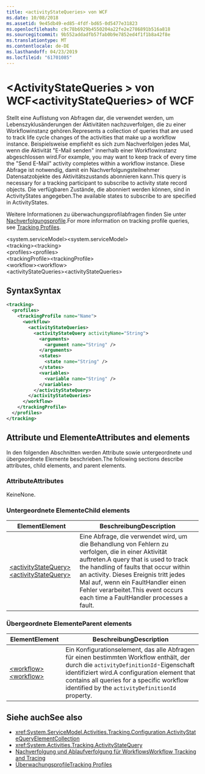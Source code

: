 ```yaml
---
title: <activityStateQueries> von WCF
ms.date: 10/08/2018
ms.assetid: 9e45db49-ed85-4fdf-bd65-0d5477e31823
ms.openlocfilehash: c9c78b6929b4550204a22fe2e2786891b516a818
ms.sourcegitcommit: 9b552addadfb57fab0b9e7852ed4f1f1b8a42f8e
ms.translationtype: MT
ms.contentlocale: de-DE
ms.lasthandoff: 04/23/2019
ms.locfileid: "61701085"
---
```

# <a name="activitystatequeries-of-wcf"></a><span data-ttu-id="d759d-102">\<ActivityStateQueries > von WCF</span><span class="sxs-lookup"><span data-stu-id="d759d-102">\<activityStateQueries> of WCF</span></span>

<span data-ttu-id="d759d-103">Stellt eine Auflistung von Abfragen dar, die verwendet werden, um Lebenszyklusänderungen der Aktivitäten nachzuverfolgen, die zu einer Workflowinstanz gehören.</span><span class="sxs-lookup"><span data-stu-id="d759d-103">Represents a collection of queries that are used to track life cycle changes of the activities that make up a workflow instance.</span></span> <span data-ttu-id="d759d-104">Beispielsweise empfiehlt es sich zum Nachverfolgen jedes Mal, wenn die Aktivität "E-Mail senden" innerhalb einer Workflowinstanz abgeschlossen wird.</span><span class="sxs-lookup"><span data-stu-id="d759d-104">For example, you may want to keep track of every time the "Send E-Mail" activity completes within a workflow instance.</span></span> <span data-ttu-id="d759d-105">Diese Abfrage ist notwendig, damit ein Nachverfolgungsteilnehmer Datensatzobjekte des Aktivitätszustands abonnieren kann.</span><span class="sxs-lookup"><span data-stu-id="d759d-105">This query is necessary for a tracking participant to subscribe to activity state record objects.</span></span> <span data-ttu-id="d759d-106">Die verfügbaren Zustände, die abonniert werden können, sind in ActivityStates angegeben.</span><span class="sxs-lookup"><span data-stu-id="d759d-106">The available states to subscribe to are specified in ActivityStates.</span></span>

<span data-ttu-id="d759d-107">Weitere Informationen zu überwachungsprofilabfragen finden Sie unter [Nachverfolgungsprofile](../../../../../docs/framework/windows-workflow-foundation/tracking-profiles.md).</span><span class="sxs-lookup"><span data-stu-id="d759d-107">For more information on tracking profile queries, see [Tracking Profiles](../../../../../docs/framework/windows-workflow-foundation/tracking-profiles.md).</span></span>

<span data-ttu-id="d759d-108">\<system.serviceModel></span><span class="sxs-lookup"><span data-stu-id="d759d-108">\<system.serviceModel></span></span>  
<span data-ttu-id="d759d-109">\<tracking></span><span class="sxs-lookup"><span data-stu-id="d759d-109">\<tracking></span></span>  
<span data-ttu-id="d759d-110">\<profiles></span><span class="sxs-lookup"><span data-stu-id="d759d-110">\<profiles></span></span>  
<span data-ttu-id="d759d-111">\<trackingProfile></span><span class="sxs-lookup"><span data-stu-id="d759d-111">\<trackingProfile></span></span>  
<span data-ttu-id="d759d-112">\<workflow></span><span class="sxs-lookup"><span data-stu-id="d759d-112">\<workflow></span></span>  
<span data-ttu-id="d759d-113">\<activityStateQueries></span><span class="sxs-lookup"><span data-stu-id="d759d-113">\<activityStateQueries></span></span>  

## <a name="syntax"></a><span data-ttu-id="d759d-114">Syntax</span><span class="sxs-lookup"><span data-stu-id="d759d-114">Syntax</span></span>  
  
```xml  
<tracking>
  <profiles>
    <trackingProfile name="Name">
      <workflow>
        <activityStateQueries>
          <activityStateQuery activityName="String">
            <arguments>
              <argument name="String" />
            </arguments>
            <states>
              <state name="String" />
            </states>
            <variables>
              <variable name="String" />
            </variables>
          </activityStateQuery>
        </activityStateQueries>
      </workflow>
    </trackingProfile>
  </profiles>
</tracking>
```  

## <a name="attributes-and-elements"></a><span data-ttu-id="d759d-115">Attribute und Elemente</span><span class="sxs-lookup"><span data-stu-id="d759d-115">Attributes and elements</span></span>

<span data-ttu-id="d759d-116">In den folgenden Abschnitten werden Attribute sowie untergeordnete und übergeordnete Elemente beschrieben.</span><span class="sxs-lookup"><span data-stu-id="d759d-116">The following sections describe attributes, child elements, and parent elements.</span></span>
  
### <a name="attributes"></a><span data-ttu-id="d759d-117">Attribute</span><span class="sxs-lookup"><span data-stu-id="d759d-117">Attributes</span></span>  

<span data-ttu-id="d759d-118">Keine</span><span class="sxs-lookup"><span data-stu-id="d759d-118">None.</span></span>  

### <a name="child-elements"></a><span data-ttu-id="d759d-119">Untergeordnete Elemente</span><span class="sxs-lookup"><span data-stu-id="d759d-119">Child elements</span></span>

|<span data-ttu-id="d759d-120">Element</span><span class="sxs-lookup"><span data-stu-id="d759d-120">Element</span></span>|<span data-ttu-id="d759d-121">Beschreibung</span><span class="sxs-lookup"><span data-stu-id="d759d-121">Description</span></span>|
|-------------|-----------------|
|[<span data-ttu-id="d759d-122">\<activityStateQuery></span><span class="sxs-lookup"><span data-stu-id="d759d-122">\<activityStateQuery></span></span>](activitystatequery-of-wcf.md)|<span data-ttu-id="d759d-123">Eine Abfrage, die verwendet wird, um die Behandlung von Fehlern zu verfolgen, die in einer Aktivität auftreten.</span><span class="sxs-lookup"><span data-stu-id="d759d-123">A query that is used to track the handling of faults that occur within an activity.</span></span>  <span data-ttu-id="d759d-124">Dieses Ereignis tritt jedes Mal auf, wenn ein FaultHandler einen Fehler verarbeitet.</span><span class="sxs-lookup"><span data-stu-id="d759d-124">This event occurs each time a FaultHandler processes a fault.</span></span>|

### <a name="parent-elements"></a><span data-ttu-id="d759d-125">Übergeordnete Elemente</span><span class="sxs-lookup"><span data-stu-id="d759d-125">Parent elements</span></span>

|<span data-ttu-id="d759d-126">Element</span><span class="sxs-lookup"><span data-stu-id="d759d-126">Element</span></span>|<span data-ttu-id="d759d-127">Beschreibung</span><span class="sxs-lookup"><span data-stu-id="d759d-127">Description</span></span>|
|-------------|-----------------|
|[<span data-ttu-id="d759d-128">\<workflow></span><span class="sxs-lookup"><span data-stu-id="d759d-128">\<workflow></span></span>](../../../../../docs/framework/configure-apps/file-schema/windows-workflow-foundation/workflow.md)|<span data-ttu-id="d759d-129">Ein Konfigurationselement, das alle Abfragen für einen bestimmten Workflow enthält, der durch die `activityDefinitionId`-Eigenschaft identifiziert wird.</span><span class="sxs-lookup"><span data-stu-id="d759d-129">A configuration element that contains all queries for a specific workflow identified by the `activityDefinitionId` property.</span></span>|

## <a name="see-also"></a><span data-ttu-id="d759d-130">Siehe auch</span><span class="sxs-lookup"><span data-stu-id="d759d-130">See also</span></span>

- <xref:System.ServiceModel.Activities.Tracking.Configuration.ActivityStateQueryElementCollection>
- <xref:System.Activities.Tracking.ActivityStateQuery>
- [<span data-ttu-id="d759d-131">Nachverfolgung und Ablaufverfolgung für Workflows</span><span class="sxs-lookup"><span data-stu-id="d759d-131">Workflow Tracking and Tracing</span></span>](../../../../../docs/framework/windows-workflow-foundation/workflow-tracking-and-tracing.md)
- [<span data-ttu-id="d759d-132">Überwachungsprofile</span><span class="sxs-lookup"><span data-stu-id="d759d-132">Tracking Profiles</span></span>](../../../../../docs/framework/windows-workflow-foundation/tracking-profiles.md)
